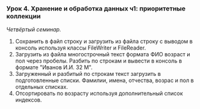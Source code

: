 ### Урок 4. Хранение и обработка данных ч1: приоритетные коллекции

_Четвёртый семинар._
1. Сохранить в файл строку и загрузить из файла строку с выводом в консоль используя классы FileWriter и FileReader.
2. Загрузить из файла многострочный текст формата ФИО возраст и пол через пробелы. Разбить по строкам и вывести в консоль в формате "Иванов И.И. 32 М".
3. Загруженный и разбитый по строкам текст загрузить в подготовленные списки. Фамилии, имена, отчества, возрас и пол в отдельных списках.
4. Отсортировать по возрасту используя дополнительный список индексов.